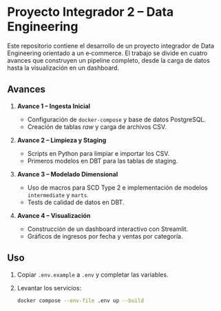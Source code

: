 # Proyecto Integrador 2 – Data Engineering

Este repositorio contiene el desarrollo de un proyecto integrador de Data Engineering
orientado a un e‑commerce. El trabajo se divide en cuatro avances que construyen un
pipeline completo, desde la carga de datos hasta la visualización en un dashboard.

## Avances

1. **Avance 1 – Ingesta Inicial**  
   - Configuración de `docker-compose` y base de datos PostgreSQL.  
   - Creación de tablas *raw* y carga de archivos CSV.

2. **Avance 2 – Limpieza y Staging**  
   - Scripts en Python para limpiar e importar los CSV.  
   - Primeros modelos en DBT para las tablas de staging.

3. **Avance 3 – Modelado Dimensional**  
   - Uso de macros para SCD Type 2 e implementación de modelos `intermediate` y `marts`.  
   - Tests de calidad de datos en DBT.

4. **Avance 4 – Visualización**  
   - Construcción de un dashboard interactivo con Streamlit.  
   - Gráficos de ingresos por fecha y ventas por categoría.

## Uso

1. Copiar `.env.example` a `.env` y completar las variables.
2. Levantar los servicios:

   ```bash
   docker compose --env-file .env up --build